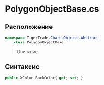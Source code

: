 
# PolygonObjectBase.cs
## Расположение
```csharp
namespace TigerTrade.Chart.Objects.Abstract  
    class PolygonObjectBase
```

> Описание

## Синтаксис
```csharp
public XColor BackColor{ get; set; }
```
